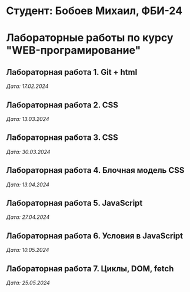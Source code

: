 # Студент: Бобоев Михаил, ФБИ-24

# Лабораторные работы по курсу "WEB-програмирование"

## Лабораторная работа 1. Git + html

*Дата: 17.02.2024*

## Лабораторная работа 2. CSS

*Дата: 13.03.2024*

## Лабораторная работа 3. CSS

*Дата: 30.03.2024*

## Лабораторная работа 4. Блочная модель CSS

*Дата: 13.04.2024*

## Лабораторная работа 5. JavaScript

*Дата: 27.04.2024*

## Лабораторная работа 6. Условия в JavaScript

*Дата: 10.05.2024*

## Лабораторная работа 7. Циклы, DOM, fetch

*Дата: 25.05.2024*
